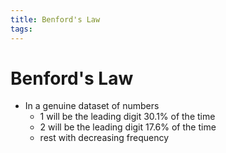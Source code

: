 ```yaml
---
title: Benford's Law
tags: 
---
```


# Benford's Law
- In a genuine dataset of numbers
	- 1 will be the leading digit 30.1% of the time
	- 2 will be the leading digit 17.6% of the time
	- rest with decreasing frequency








































